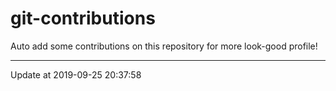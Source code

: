 # git-contributions

Auto add some contributions on this repository for more look-good profile!

---

Update at 2019-09-25 20:37:58
